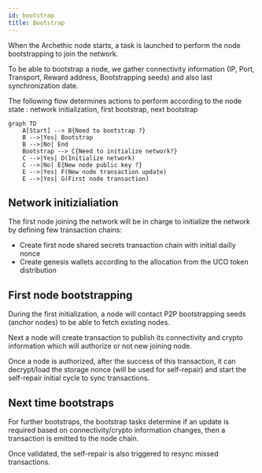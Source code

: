 ```yaml
---
id: bootstrap
title: Bootstrap
---
```


When the Archethic node starts, a task is launched to perform the node bootstrapping to join the network.

To be able to bootstrap a node, we gather connectivity information (IP, Port, Transport, Reward address, Bootstrapping seeds) and also last synchronization date.

The following flow determines actions to perform according to the node state : network initialization, first bootstrap, next bootstrap

```mermaid
graph TD
    A[Start] --> B{Need to bootstrap ?}
    B -->|Yes| Bootstrap   
    B -->|No| End
    Bootstrap --> C{Need to initialize network?}
    C -->|Yes| D(Initialize network)
    C -->|No| E{New node public key ?}
    E -->|Yes| F(New node transaction update)
    E -->|Yes| G(First node transaction)
```

## Network initizialiation

The first node joining the network will be in charge to initialize the network by defining few transaction chains:


- Create first node shared secrets transaction chain with initial dailly nonce
- Create genesis wallets according to the allocation from the UCO token distribution 

## First node bootstrapping

During the first initialization, a node will contact P2P bootstrapping seeds (anchor nodes) to be able to fetch existing nodes.

Next a node will create transaction to publish its connectivity and crypto information which will authorize or not new joining node.

Once a node is authorized, after the success of this transaction, it can decrypt/load the storage nonce (will be used for self-repair) and start the self-repair initial cycle to sync transactions.

## Next time bootstraps

For further bootstraps, the bootstrap tasks determine if an update is required based on connectivity/crypto information changes, then a transaction is emitted to the node chain.

Once validated, the self-repair is also triggered to resync missed transactions.
